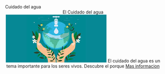 
<html>
<head>
  <meta http-equiv="CONTENT-TYPE" content="text/html; charset=UTF-8">
  Cuidado del agua
  <link rel="stylesheet" href="cuidadoA.css">
</head>
<body>
  <div>
  <center>
   El Cuidado del agua
  </center>
  </div>
  <center><div class="dos">
      <img src="cuidadoA.jpeg" class="tres">
    El cuidado del agua es un tema importante para los seres vivos. Descubre el porque
    <a href="cuidadoA1.html">Mas informacion</a>
  </div>
